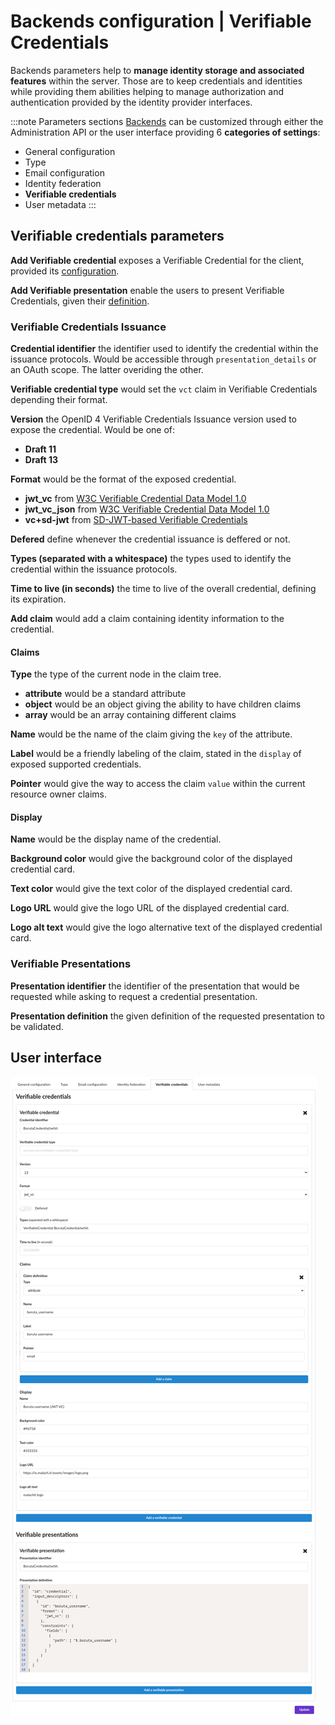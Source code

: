 # Backends configuration | Verifiable Credentials

Backends parameters help to __manage identity storage and associated features__ within the server. Those are to keep credentials and identities while providing them abilities helping to manage authorization and authentication provided by the identity provider interfaces.

:::note Parameters sections
[Backends](/docs/provider-configuration/configure-backends) can be customized through either the Administration API or the user interface providing 6 __categories of settings__:

- General configuration
- Type
- Email configuration
- Identity federation
- __Verifiable credentials__
- User metadata
:::

## Verifiable credentials parameters

<div class="parameters">

__Add Verifiable credential__ exposes a Verifiable Credential for the client, provided its [configuration](/docs/provider-configuration/backends/verifiable-credentials#verifiable-credentials-issuance).

__Add Verifiable presentation__ enable the users to present Verifiable Credentials, given their [definition](/docs/provider-configuration/backends/verifiable-credentials#verifiable-presentations).

### Verifiable Credentials Issuance

__Credential identifier__ the identifier used to identify the credential within the issuance protocols. Would be accessible through `presentation_details` or an OAuth scope. The latter overiding the other.

__Verifiable credential type__ would set the `vct` claim in Verifiable Credentials depending their format.

__Version__ the OpenID 4 Verifiable Credentials Issuance version used to expose the credential. Would be one of:
- __Draft 11__
- __Draft 13__

__Format__ would be the format of the exposed credential.
- __jwt_vc__ from [W3C Verifiable Credential Data Model 1.0](https://www.w3.org/TR/vc-data-model-1.0)
- __jwt_vc_json__ from [W3C Verifiable Credential Data Model 1.0](https://www.w3.org/TR/vc-data-model-1.0)
- __vc+sd-jwt__ from [SD-JWT-based Verifiable Credentials](https://www.ietf.org/archive/id/draft-ietf-oauth-sd-jwt-vc-08.html)

__Defered__ define whenever the credential issuance is deffered or not.

__Types (separated with a whitespace)__ the types used to identify the credential within the issuance protocols.

__Time to live (in seconds)__ the time to live of the overall credential, defining its expiration.

__Add claim__ would add a claim containing identity information to the credential.

#### Claims

__Type__ the type of the current node in the claim tree.
- __attribute__ would be a standard attribute
- __object__ would be an object giving the ability to have children claims
- __array__ would be an array containing different claims

__Name__ would be the name of the claim giving the `key` of the attribute.

__Label__ would be a friendly labeling of the claim, stated in the `display` of exposed supported credentials.

__Pointer__ would give the way to access the claim `value` within the current resource owner claims.

#### Display

__Name__ would be the display name of the credential.

__Background color__ would give the background color of the displayed credential card.

__Text color__ would give the text color of the displayed credential card.

__Logo URL__ would give the logo URL of the displayed credential card.

__Logo alt text__ would give the logo alternative text of the displayed credential card.

### Verifiable Presentations

__Presentation identifier__ the identifier of the presentation that would be requested while asking to request a credential presentation.

__Presentation definition__ the given definition of the requested presentation to be validated.

</div>

## User interface

![backend form](/assets/images/backends-verifiable-credentials.png)
